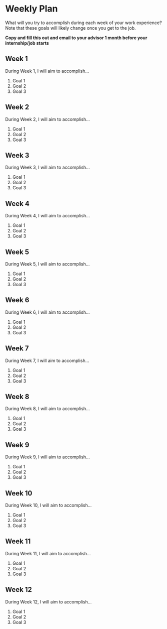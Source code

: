 # Weekly Plan

What will you try to accomplish during each week of your work experience? Note that these goals will likely change once you get to the job.

**Copy and fill this out and email to your advisor 1 month before your internship/job starts**

## Week 1

During Week 1, I will aim to accomplish...

1. Goal 1
2. Goal 2
3. Goal 3

## Week 2
During Week 2, I will aim to accomplish...

1. Goal 1
2. Goal 2
3. Goal 3

## Week 3

During Week 3, I will aim to accomplish...

1. Goal 1
2. Goal 2
3. Goal 3

## Week 4

During Week 4, I will aim to accomplish...

1. Goal 1
2. Goal 2
3. Goal 3

## Week 5

During Week 5, I will aim to accomplish...

1. Goal 1
2. Goal 2
3. Goal 3

## Week 6

During Week 6, I will aim to accomplish...

1. Goal 1
2. Goal 2
3. Goal 3

## Week 7

During Week 7, I will aim to accomplish...

1. Goal 1
2. Goal 2
3. Goal 3

## Week 8

During Week 8, I will aim to accomplish...

1. Goal 1
2. Goal 2
3. Goal 3

## Week 9

During Week 9, I will aim to accomplish...

1. Goal 1
2. Goal 2
3. Goal 3

## Week 10

During Week 10, I will aim to accomplish...

1. Goal 1
2. Goal 2
3. Goal 3

## Week 11

During Week 11, I will aim to accomplish...

1. Goal 1
2. Goal 2
3. Goal 3


## Week 12

During Week 12, I will aim to accomplish...

1. Goal 1
2. Goal 2
3. Goal 3
